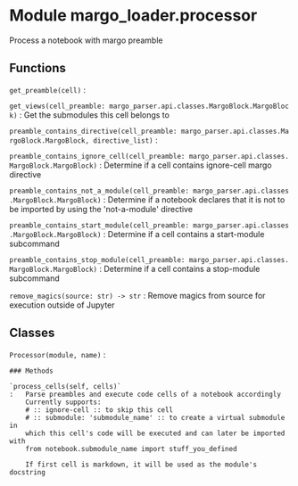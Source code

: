 Module margo_loader.processor
=============================
Process a notebook with margo preamble

Functions
---------

    
`get_preamble(cell)`
:   

    
`get_views(cell_preamble: margo_parser.api.classes.MargoBlock.MargoBlock)`
:   Get the submodules this cell belongs to

    
`preamble_contains_directive(cell_preamble: margo_parser.api.classes.MargoBlock.MargoBlock, directive_list)`
:   

    
`preamble_contains_ignore_cell(cell_preamble: margo_parser.api.classes.MargoBlock.MargoBlock)`
:   Determine if a cell contains ignore-cell margo directive

    
`preamble_contains_not_a_module(cell_preamble: margo_parser.api.classes.MargoBlock.MargoBlock)`
:   Determine if a notebook declares that it is not to be imported
    by using the 'not-a-module' directive

    
`preamble_contains_start_module(cell_preamble: margo_parser.api.classes.MargoBlock.MargoBlock)`
:   Determine if a cell contains a start-module subcommand

    
`preamble_contains_stop_module(cell_preamble: margo_parser.api.classes.MargoBlock.MargoBlock)`
:   Determine if a cell contains a stop-module subcommand

    
`remove_magics(source: str) ‑> str`
:   Remove magics from source for execution outside of Jupyter

Classes
-------

`Processor(module, name)`
:   

    ### Methods

    `process_cells(self, cells)`
    :   Parse preambles and execute code cells of a notebook accordingly
        Currently supports:
        # :: ignore-cell :: to skip this cell
        # :: submodule: 'submodule_name' :: to create a virtual submodule in
        which this cell's code will be executed and can later be imported with
        from notebook.submodule_name import stuff_you_defined
        
        If first cell is markdown, it will be used as the module's docstring